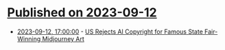 # [Published on 2023-09-12](index.md)

* [2023-09-12, 17:00:00](https://soylentnews.org/article.pl?sid=23/09/12/0121215&from=rss) - [US Rejects AI Copyright for Famous State Fair-Winning Midjourney Art](https://soylentnews.org/article.pl?sid=23/09/12/0121215&from=rss)
